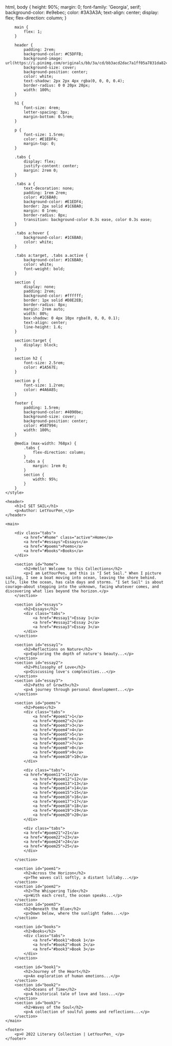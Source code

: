 <!DOCTYPE html>
<html lang="en">
<head>
    <meta charset="UTF-8">
    <meta name="viewport" content="width=device-width, initial-scale=1.0">
    <meta name="description" content="I SET SAIL - A Literary Collection">
    <title>I SET SAIL</title>
        html, body {
            height: 90%;
            margin: 0;
            font-family: 'Georgia', serif;
            background-color: #e9ebec;
            color: #3A3A3A;
            text-align: center;
            display: flex;
            flex-direction: column;
        }

        main {
            flex: 1;
        }

        header {
            padding: 2rem;
            background-color: #C5DFFB;
            background-image: url(https://i.pinimg.com/originals/bb/3a/cd/bb3acd2dac7a1ff05a7831da824042ea.jpg); 
            background-size: cover;
            background-position: center;
            color: white;
            text-shadow: 2px 2px 4px rgba(0, 0, 0, 0.4);
            border-radius: 0 0 20px 20px;
            width: 100%;
        }

        h1 {
            font-size: 4rem;
            letter-spacing: 3px;
            margin-bottom: 0.5rem;
        }

        p {
            font-size: 1.5rem;
            color: #E1EDF4;
            margin-top: 0;
        }

        .tabs {
            display: flex;
            justify-content: center;
            margin: 2rem 0;
        }

        .tabs a {
            text-decoration: none;
            padding: 1rem 2rem;
            color: #1C6BA0;
            background-color: #E1EDF4;
            border: 2px solid #1C6BA0;
            margin: 0 1rem;
            border-radius: 8px;
            transition: background-color 0.3s ease, color 0.3s ease;
        }

        .tabs a:hover {
            background-color: #1C6BA0;
            color: white;
        }

        .tabs a:target, .tabs a.active {
            background-color: #1C6BA0;
            color: white;
            font-weight: bold;
        }

        section {
            display: none;
            padding: 2rem;
            background-color: #ffffff;
            border: 1px solid #D8E2EB;
            border-radius: 8px;
            margin: 2rem auto;
            width: 80%;
            box-shadow: 0 4px 10px rgba(0, 0, 0, 0.1);
            text-align: center;
            line-height: 1.6;
        }

        section:target {
            display: block;
        }

        section h2 {
            font-size: 2.5rem;
            color: #1A567E;
        }

        section p {
            font-size: 1.2rem;
            color: #4A6A85;
        }

        footer {
            padding: 1.5rem;
            background-color: #4090be;
            background-size: cover;
            background-position: center;
            color: #587994;
            width: 100%;
        }

        @media (max-width: 768px) {
            .tabs {
                flex-direction: column;
            }
            .tabs a {
                margin: 1rem 0;
            }
            section {
                width: 95%;
            }
        }
    </style>
</head>
<body>

    <header>
        <h1>I SET SAIL</h1>
        <p>Author: LetYourPen_</p>
    </header>

    <main>

        <div class="tabs">
            <a href="#home" class="active">Home</a>
            <a href="#essays">Essays</a>
            <a href="#poems">Poems</a>
            <a href="#books">Books</a>
        </div>

        <section id="home">
            <h2>Hello! Welcome to this Collections</h2>
            <p>I am LetYourPen, and this is "I Set Sail." When I picture sailing, I see a boat moving into ocean, leaving the shore behind. Life, like the ocean, has calm days and storms. "I Set Sail" is about courage—about stepping into the unknown, facing whatever comes, and discovering what lies beyond the horizon.</p>
        </section>
        
        <section id="essays">
            <h2>Essays</h2>
            <div class="tabs">
                <a href="#essay1">Essay 1</a>
                <a href="#essay2">Essay 2</a>
                <a href="#essay3">Essay 3</a>
            </div>
        </section>

        <section id="essay1">
            <h2>Reflections on Nature</h2>
            <p>Exploring the depth of nature's beauty...</p>
        </section>
        <section id="essay2">
            <h2>Philosophy of Love</h2>
            <p>Discussing love's complexities...</p>
        </section>
        <section id="essay3">
            <h2>Paths of Growth</h2>
            <p>A journey through personal development...</p>
        </section>

        <section id="poems">
            <h2>Poems</h2>
            <div class="tabs">
                <a href="#poem1">1</a>
                <a href="#poem2">2</a>
                <a href="#poem3">3</a>
                <a href="#poem4">4</a>
                <a href="#poem5">5</a>
                <a href="#poem6">6</a>
                <a href="#poem7">7</a>
                <a href="#poem8">8</a>
                <a href="#poem9">9</a>
                <a href="#poem10">10</a>
            </div>

            <div class="tabs">
            <a href="#poem11">11</a>
                <a href="#poem12">12</a>
                <a href="#poem13">13</a>
                <a href="#poem14">14</a>
                <a href="#poem15">15</a>
                <a href="#poem16">16</a>
                <a href="#poem17">17</a>
                <a href="#poem18">18</a>
                <a href="#poem19">19</a>
                <a href="#poem20">20</a>
            </div>

            <div class="tabs">
            <a href="#poem21">21</a>
            <a href="#poem22">23</a>
            <a href="#poem24">24</a>
            <a href="#poem25">25</a>
            </div>

        </section>

        <section id="poem1">
            <h2>Across the Horizon</h2>
            <p>The waves call softly, a distant lullaby...</p>
        </section>
        <section id="poem2">
            <h2>The Whispering Tide</h2>
            <p>With each crest, the ocean speaks...</p>
        </section>
        <section id="poem3">
            <h2>Beneath the Blue</h2>
            <p>Down below, where the sunlight fades...</p>
        </section>

        <section id="books">
            <h2>Books</h2>
            <div class="tabs">
                <a href="#book1">Book 1</a>
                <a href="#book2">Book 2</a>
                <a href="#book3">Book 3</a>
            </div>
        </section>

        <section id="book1">
            <h2>Journey of the Heart</h2>
            <p>An exploration of human emotions...</p>
        </section>
        <section id="book2">
            <h2>Oceans of Time</h2>
            <p>A historical tale of love and loss...</p>
        </section>
        <section id="book3">
            <h2>Waves of the Soul</h2>
            <p>A collection of soulful poems and reflections...</p>
        </section>
    </main>

    <footer> 
        <p>© 2022 Literary Collection | LetYourPen_ </p>
    </footer>
    
</body>
</html>
